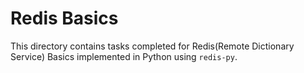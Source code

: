 # Redis Basics
This directory contains tasks completed for Redis(Remote Dictionary Service) Basics implemented in Python using `redis-py`.
